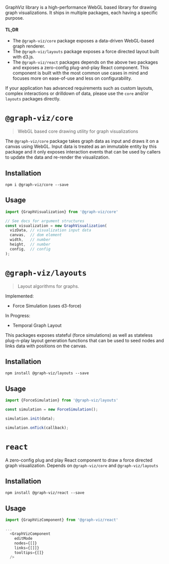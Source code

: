 GraphViz library is a high-performance WebGL based library for drawing graph visualizations.
It ships in multiple packages, each having a specific purpose.

#### TL;DR
* The `@graph-viz/core` package exposes a data-driven WebGL-based graph renderer.
* The `@graph-viz/layouts` package exposes a force directed layout built with d3.js.
* The `@graph-viz/react` packages depends on the above two packages and exposes a 
zero-config plug-and-play React component. This component is built with the most common
use cases in mind and focuses more on ease-of-use and less on configurability. 

If your application has advanced requirements such as custom layouts, 
complex interactions or drilldown of data, please use the `core` and/or `layouts` packages directly.
 

# `@graph-viz/core`

> WebGL based core drawing utility for graph visualizations

The `@graph-viz/core` package takes graph data as input and draws it on a canvas using WebGL.
Input data is treated as an immutable entity by this package and it only exposes interaction events that
can be used by callers to update the data and re-render the visualization.  

## Installation
`npm i @graph-viz/core --save`

## Usage

```typescript
import {GraphVisualization} from '@graph-viz/core'

// See docs for argument structures
const visualization = new GraphVisualization(
  vizData, // visualization input data
  canvas,  // dom element
  width,   // number
  height,  // number
  config,  // config
);
```


# `@graph-viz/layouts`

> Layout algorithms for graphs.

Implemented:
* Force Simulation (uses d3-force)

In Progress:
* Temporal Graph Layout

This packages exposes stateful (force simulations) as well as stateless plug-n-play 
layout generation functions that can be used to seed nodes and links data with positions 
on the canvas. 

## Installation
`npm install @graph-viz/layouts --save`

## Usage

```typescript
import {ForceSimulation} from '@graph-viz/layouts'

const simulation = new ForceSimulation();

simulation.init(data);

simulation.onTick(callback);
```

# `react`

A zero-config plug and play React component to draw a force directed graph visualization.
Depends on `@graph-viz/core` and `@graph-viz/layouts`

## Installation
`npm install @graph-viz/react --save`

## Usage

```typescript
import {GraphVizComponent} from '@graph-viz/react'

...
  <GraphVizComponent
    editMode
    nodes={[]}
    links={[]]}
    tooltips={[]}
  />
```
